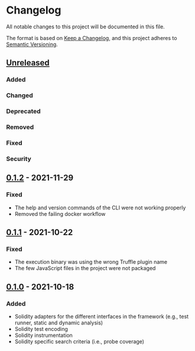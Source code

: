 # Changelog

All notable changes to this project will be documented in this file.

The format is based on [Keep a Changelog](https://keepachangelog.com/en/1.0.0/),
and this project adheres to [Semantic Versioning](https://semver.org/spec/v2.0.0.html).

## [Unreleased]

### Added

### Changed

### Deprecated

### Removed

### Fixed

### Security

## [0.1.2] - 2021-11-29

### Fixed

- The help and version commands of the CLI were not working properly
- Removed the failing docker workflow

## [0.1.1] - 2021-10-22

### Fixed

- The execution binary was using the wrong Truffle plugin name
- The few JavaScript files in the project were not packaged

## [0.1.0] - 2021-10-18

### Added

- Solidity adapters for the different interfaces in the framework (e.g., test runner, static and dynamic analysis)
- Solidity test encoding
- Solidity instrumentation
- Solidity specific search criteria (i.e., probe coverage)

[unreleased]: https://github.com/syntest-framework/syntest-solidity/compare/v0.1.2...HEAD
[0.1.2]: https://github.com/syntest-framework/syntest-solidity/releases/tag/v0.1.1...v0.1.2
[0.1.1]: https://github.com/syntest-framework/syntest-solidity/releases/tag/v0.1.0...v0.1.1
[0.1.0]: https://github.com/syntest-framework/syntest-solidity/releases/tag/v0.1.0
